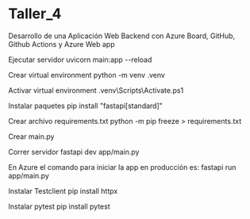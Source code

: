 # Taller_4
Desarrollo de una Aplicación Web Backend con Azure Board, GitHub, Github Actions y Azure Web app

Ejecutar servidor
uvicorn main:app --reload

Crear virtual environment python -m venv .venv

Activar virtual environment .venv\Scripts\Activate.ps1

Instalar paquetes pip install "fastapi[standard]" 

Crear archivo requirements.txt python -m pip freeze > requirements.txt

Crear main.py

Correr servidor fastapi dev app/main.py

En Azure el comando para iniciar la app en producción es: fastapi run app/main.py

Instalar Testclient pip install httpx

Instalar pytest pip install pytest
